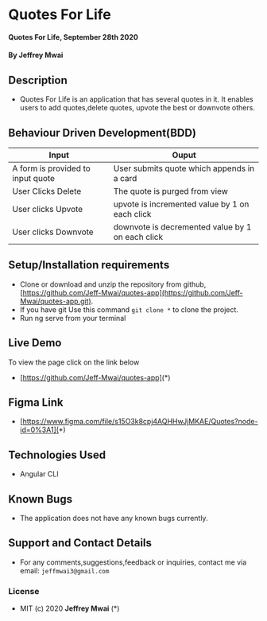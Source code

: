 # Quotes For Life
#### Quotes For Life, September 28th 2020
#### By **Jeffrey Mwai**

## Description
- Quotes For Life is an application that has several quotes in it. It enables users to add quotes,delete quotes, upvote the best or downvote others.

## Behaviour Driven Development(BDD)

| Input                        | Ouput                                                                                            |
|--------------------------    |----------------------------------------------------------------------------------------------    |
| A form is provided to input quote     | User submits quote which appends in a card                  |
| User Clicks Delete           | The quote is purged from view             |
| User clicks Upvote        |   upvote is incremented value by   1 on each click      |
| User clicks Downvote     | downvote is decremented value by 1 on each click     |

## Setup/Installation requirements

- Clone  or download and unzip the repository from github, [https://github.com/Jeff-Mwai/quotes-app](https://github.com/Jeff-Mwai/quotes-app.git).
- If you have git Use this command `git clone *` to clone the project.
- Run ng serve from your terminal

## Live Demo
To view the page click on the link below
* [https://github.com/Jeff-Mwai/quotes-app](*)

## Figma Link
* [https://www.figma.com/file/s15O3k8cpj4AQHHwJjMKAE/Quotes?node-id=0%3A1](*)

## Technologies Used
- Angular CLI

## Known Bugs
- The application does not have any known bugs currently.

## Support and Contact Details
- For any comments,suggestions,feedback or inquiries, contact me via email: `jeffmwai3@gmail.com`

### License

* MIT (c) 2020 **Jeffrey Mwai** (*)



